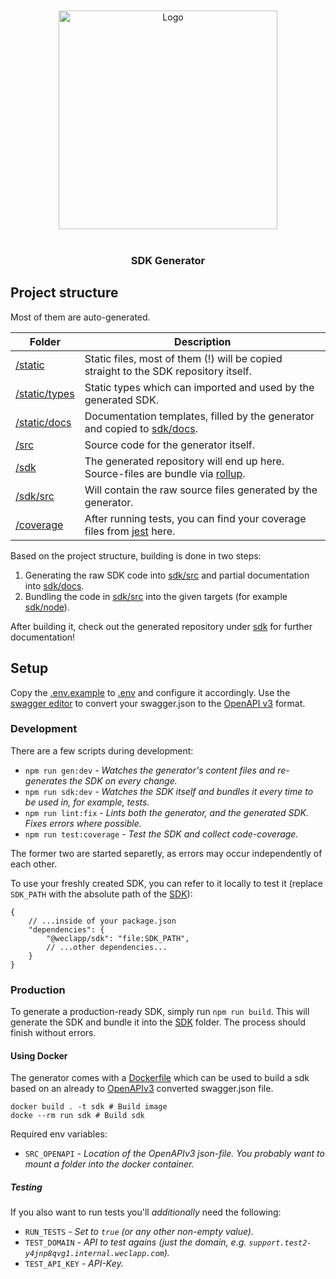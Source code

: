 <br/>
<br/>

<div align="center">
    <img src="/uploads/1dedf37d0e1e105f9e94ea97e04ca096/logo.svg" alt="Logo" width="350"/>
</div>

<br/>

<div align="center">
    <h3>SDK Generator</h3>
</div>


## Project structure

Most of them are auto-generated.

| Folder | Description |
| ----- | ----- |
| [/static](static) | Static files, most of them (!) will be copied straight to the SDK repository itself. |
| [/static/types](static/types) | Static types which can imported and used by the generated SDK. |
| [/static/docs](static/docs) | Documentation templates, filled by the generator and copied to [sdk/docs](sdk/docs). |
| [/src](src) | Source code for the generator itself. |
| [/sdk](sdk) | The generated repository will end up here. Source-files are bundle via [rollup](https://rollupjs.org/). |
| [/sdk/src](sdk/src) | Will contain the raw source files generated by the generator.  |
| [/coverage](coverage) | After running tests, you can find your coverage files from [jest](https://jestjs.io/en/) here. |

Based on the project structure, building is done in two steps:
1. Generating the raw SDK code into [sdk/src](sdk/src) and partial documentation into [sdk/docs](sdk/docs).
2. Bundling the code in [sdk/src](sdk/src) into the given targets (for example [sdk/node](sdk/node)).

After building it, check out the generated repository under [sdk](sdk) for further documentation!


## Setup

Copy the [.env.example](.env.example) to [.env](.env) and configure it accordingly. Use the [swagger editor](https://editor.swagger.io/) to convert your
swagger.json to the [OpenAPI v3](https://swagger.io/specification/) format.

### Development

There are a few scripts during development:

* `npm run gen:dev` _- Watches the generator's content files and re-generates the SDK on every change._
* `npm run sdk:dev` _- Watches the SDK itself and bundles it every time to be used in, for example, tests._
* `npm run lint:fix` _- Lints both the generator, and the generated SDK. Fixes errors where possible._
* `npm run test:coverage` _- Test the SDK and collect code-coverage._

The former two are started separetly, as errors may occur independently of each other.

To use your freshly created SDK, you can refer to it locally to test it (replace `SDK_PATH` with the absolute path of the [SDK](sdk)): 
```json5
{
    // ...inside of your package.json
    "dependencies": {
        "@weclapp/sdk": "file:SDK_PATH",
        // ...other dependencies...
    }
}
```

### Production

To generate a production-ready SDK, simply run `npm run build`. This will generate the SDK and bundle it into the [SDK](sdk) folder. The process should finish without
errors.

#### Using Docker

The generator comes with a [Dockerfile](Dockerfile) which can be used to build a sdk based on an already to [OpenAPIv3](https://swagger.io/specification/) converted swagger.json file.

```shell
docker build . -t sdk # Build image
docke --rm run sdk # Build sdk
```

Required env variables:
* `SRC_OPENAPI` _- Location of the OpenAPIv3 json-file. You probably want to mount a folder into the docker container._

##### Testing

If you also want to run tests you'll _additionally_ need the following:
* `RUN_TESTS` _- Set to `true` (or any other non-empty value)._
* `TEST_DOMAIN` _- API to test agains (just the domain, e.g. `support.test2-y4jnp8qvg1.internal.weclapp.com`)._
* `TEST_API_KEY` _- API-Key._
